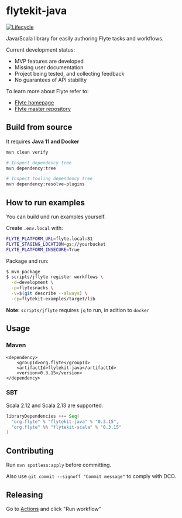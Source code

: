 <!--
  Copyright 2021 Flyte Authors.

  Licensed under the Apache License, Version 2.0 (the "License");
  you may not use this file except in compliance with the License.
  You may obtain a copy of the License at

      http://www.apache.org/licenses/LICENSE-2.0

  Unless required by applicable law or agreed to in writing,
  software distributed under the License is distributed on an
  "AS IS" BASIS, WITHOUT WARRANTIES OR CONDITIONS OF ANY
  KIND, either express or implied.  See the License for the
  specific language governing permissions and limitations
  under the License.
-->

# flytekit-java

[![Lifecycle](https://img.shields.io/badge/lifecycle-alpha-a0c3d2.svg)](https://img.shields.io/badge/lifecycle-alpha-a0c3d2.svg)

Java/Scala library for easily authoring Flyte tasks and workflows.

Current development status:
- MVP features are developed
- Missing user documentation
- Project being tested, and collecting feedback
- No guarantees of API stability

To learn more about Flyte refer to:

 - [Flyte homepage](https://flyte.org)
 - [Flyte master repository](https://github.com/lyft/flyte)

## Build from source

It requires **Java 11 and Docker**

```bash
mvn clean verify

# Inspect dependency tree
mvn dependency:tree

# Inspect tooling dependency tree
mvn dependency:resolve-plugins

```

## How to run examples

You can build und run examples yourself. 

Create `.env.local` with:

```bash
FLYTE_PLATFORM_URL=flyte.local:81
FLYTE_STAGING_LOCATION=gs://yourbucket
FLYTE_PLATFORM_INSECURE=True
```

Package and run:

```bash
$ mvn package
$ scripts/jflyte register workflows \
  -d=development \
  -p=flytesnacks \
  -v=$(git describe --always) \
  -cp=flytekit-examples/target/lib
```

**Note**: `scripts/jflyte` requires `jq` to run, in adition to `docker`

## Usage


### Maven

```
<dependency>
    <groupId>org.flyte</groupId>
    <artifactId>flytekit-java</artifactId>
    <version>0.3.15</version>
</dependency>
```

### SBT

Scala 2.12 and Scala 2.13 are supported.

```scala
libraryDependencies ++= Seq(
  "org.flyte" % "flytekit-java" % "0.3.15",
  "org.flyte" %% "flytekit-scala" % "0.3.15"
)
```

## Contributing 

Run `mvn spotless:apply` before committing. 

Also use `git commit --signoff "Commit message"` to comply with DCO. 

## Releasing

Go to [Actions](https://github.com/flyteorg/flytekit-java/actions) and click "Run workflow"
